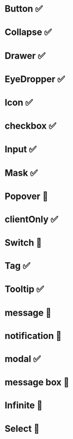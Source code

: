 # Button ✅

# Collapse ✅

# Drawer ✅

# EyeDropper ✅

# Icon ✅

# checkbox ✅

# Input ✅

# Mask ✅

# Popover 🍺

# clientOnly ✅

# Switch 🍺

# Tag ✅

# Tooltip ✅

# message 🍺

# notification 🍺

# modal ✅

# message box 🚧

# Infinite 🚧

# Select 🚧

